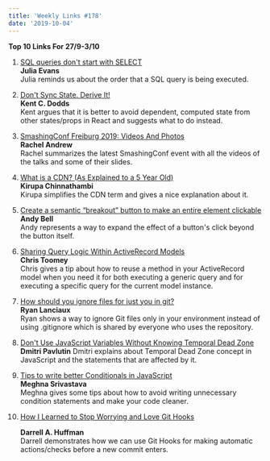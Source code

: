 ```yaml
---
title: 'Weekly Links #178'
date: '2019-10-04'
---
```


**Top 10 Links For 27/9-3/10**

1. [SQL queries don't start with SELECT](https://jvns.ca/blog/2019/10/03/sql-queries-don-t-start-with-select/)  
   **Julia Evans**  
   Julia reminds us about the order that a SQL query is being executed.
2. [Don't Sync State. Derive It!](https://kentcdodds.com/blog/dont-sync-state-derive-it)  
   **Kent C. Dodds**  
   Kent argues that it is better to avoid dependent, computed state from other states/props in React and suggests what to do instead.
3. [SmashingConf Freiburg 2019: Videos And Photos](https://www.smashingmagazine.com/2019/10/smashingconf-freiburg-2019/)  
   **Rachel Andrew**  
   Rachel summarizes the latest SmashingConf event with all the videos of the talks and some of their slides.
4. [What is a CDN? (As Explained to a 5 Year Old)](https://www.kirupa.com/apps/cdn.htm)  
   **Kirupa Chinnathambi**  
   Kirupa simplifies the CDN term and gives a nice explanation about it.
5. [Create a semantic “breakout” button to make an entire element clickable](https://hankchizljaw.com/wrote/create-a-semantic-breakout-button-to-make-an-entire-element-clickable/)  
   **Andy Bell**  
   Andy represents a way to expand the effect of a button's click beyond the button itself.
6. [Sharing Query Logic Within ActiveRecord Models](https://thoughtbot.com/blog/sharing-query-logic-within-activerecord-mdoels)  
   **Chris Toomey**  
   Chris gives a tip about how to reuse a method in your ActiveRecord model when you need it for both executing a generic query and for executing a specific query for the current model instance.
7. [How should you ignore files for just you in git?](https://dev.to/ryanlanciaux/ignoring-files-in-git-3ak1)  
   **Ryan Lanciaux**  
   Ryan shows a way to ignore Git files only in your environment instead of using .gitignore which is shared by everyone who uses the repository.
8. [Don't Use JavaScript Variables Without Knowing Temporal Dead Zone](https://dmitripavlutin.com/javascript-variables-and-temporal-dead-zone/)  
   **Dmitri Pavlutin**
   Dmitri explains about Temporal Dead Zone concept in JavaScript and the statements that are affected by it.
9. [Tips to write better Conditionals in JavaScript](https://dev.to/hellomeghna/tips-to-write-better-conditionals-in-javascript-2189)  
   **Meghna Srivastava**  
   Meghna gives some tips about how to avoid writing unnecessary condition statements and make your code cleaner.
10. [How I Learned to Stop Worrying and Love Git Hooks](https://css-tricks.com/how-i-learned-to-stop-worrying-and-love-git-hooks/)

    **Darrell A. Huffman**  
    Darrell demonstrates how we can use Git Hooks for making automatic actions/checks before a new commit enters.
